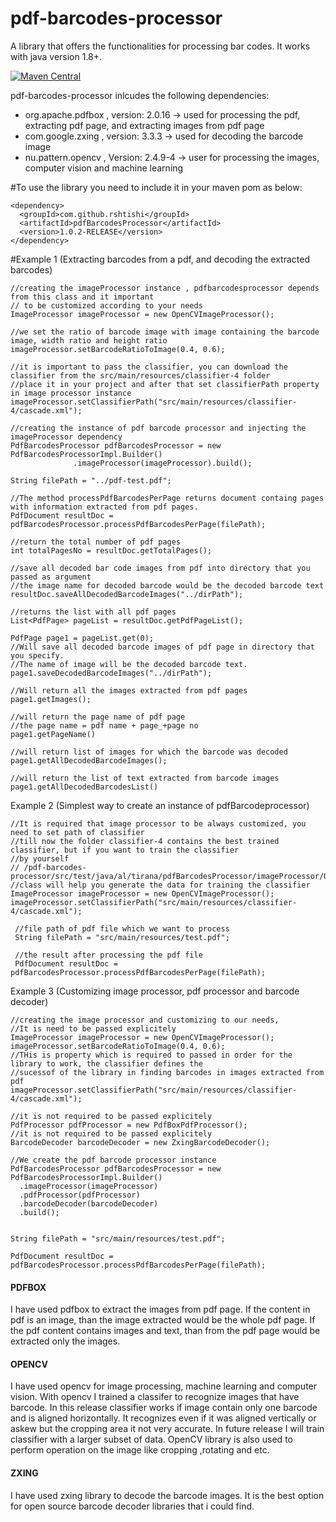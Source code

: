 # pdf-barcodes-processor
A library that offers the functionalities for processing bar codes. It works with java version 1.8+.

[![Maven Central](https://maven-badges.herokuapp.com/maven-central/com.github.rshtishi/pdfBarcodesProcessor/badge.svg)](https://maven-badges.herokuapp.com/maven-central/com.github.rshtishi/pdfBarcodesProcessor)


pdf-barcodes-processor inlcudes the following dependencies:

  * org.apache.pdfbox , version: 2.0.16 ->  used for processing the pdf, extracting pdf page, and extracting images from pdf page
  * com.google.zxing ,  version: 3.3.3  -> used for decoding the barcode image                                                         
  * nu.pattern.opencv , Version: 2.4.9-4 -> user for processing the images,  computer vision and machine learning
  
 #To use the library you need to include it in your maven pom as below:
 
```
<dependency>
  <groupId>com.github.rshtishi</groupId>
  <artifactId>pdfBarcodesProcessor</artifactId>
  <version>1.0.2-RELEASE</version>
</dependency>

  ```
  
  #Example 1 (Extracting barcodes from a pdf, and decoding the extracted barcodes)
  
  ```
  //creating the imageProcessor instance , pdfbarcodesprocessor depends from this class and it important 
  // to be customized according to your needs
  ImageProcessor imageProcessor = new OpenCVImageProcessor();
  
  //we set the ratio of barcode image with image containing the barcode image, width ratio and height ratio
  imageProcessor.setBarcodeRatioToImage(0.4, 0.6);
  
  //it is important to pass the classifier, you can download the classifier from the src/main/resources/classifier-4 folder 
  //place it in your project and after that set classifierPath property in image processor instance
  imageProcessor.setClassifierPath("src/main/resources/classifier-4/cascade.xml");
  
  //creating the instance of pdf barcode processor and injecting the imageProcessor dependency     
  PdfBarcodesProcessor pdfBarcodesProcessor = new PdfBarcodesProcessorImpl.Builder()
				.imageProcessor(imageProcessor).build();
    
  String filePath = "../pdf-test.pdf";
  
  //The method processPdfBarcodesPerPage returns document containg pages with information extracted from pdf pages.
  PdfDocument resultDoc = pdfBarcodesProcessor.processPdfBarcodesPerPage(filePath); 
  
  //return the total number of pdf pages
  int totalPagesNo = resultDoc.getTotalPages();
  
  //save all decoded bar code images from pdf into directory that you passed as argument
  //the image name for decoded barcode would be the decoded barcode text
  resultDoc.saveAllDecodedBarcodeImages("../dirPath");
  
  //returns the list with all pdf pages
  List<PdfPage> pageList = resultDoc.getPdfPageList();
  
  PdfPage page1 = pageList.get(0);
  //Will save all decoded barcode images of pdf page in directory that you specify.
  //The name of image will be the decoded barcode text.
  page1.saveDecodedBarcodeImages("../dirPath");
  
  //Will return all the images extracted from pdf pages
  page1.getImages();
  
  //will return the page name of pdf page
  //the page name = pdf name + page_+page no
  page1.getPageName()
  
  //will return list of images for which the barcode was decoded
  page1.getAllDecodedBarcodeImages();
  
  //will return the list of text extracted from barcode images
  page1.getAllDecodedBarcodesList()
  
  ```
  
  Example 2 (Simplest way to create an instance of pdfBarcodeprocessor)
  
  ```
  //It is required that image processor to be always customized, you need to set path of classifier
  //till now the folder classifier-4 contains the best trained classifier, but if you want to train the classifier
  //by yourself 
  // /pdf-barcodes-processor/src/test/java/al/tirana/pdfBarcodesProcessor/imageProcessor/OpenCVTrainingClassifierTest.java       
  //class will help you generate the data for training the classifier
  ImageProcessor imageProcessor = new OpenCVImageProcessor();
  imageProcessor.setClassifierPath("src/main/resources/classifier-4/cascade.xml");
   
   //file path of pdf file which we want to process
   String filePath = "src/main/resources/test.pdf";
   
   //the result after processing the pdf file
   PdfDocument resultDoc = pdfBarcodesProcessor.processPdfBarcodesPerPage(filePath);
  
  ```
  
  Example 3 (Customizing image processor, pdf processor and barcode decoder)
  
  ```
  //creating the image processor and customizing to our needs, 
  //It is need to be passed explicitely
  ImageProcessor imageProcessor = new OpenCVImageProcessor();
  imageProcessor.setBarcodeRatioToImage(0.4, 0.6);
  //THis is property which is required to passed in order for the library to work, the classifier defines the 
  //sucessof of the library in finding barcodes in images extracted from pdf
  imageProcessor.setClassifierPath("src/main/resources/classifier-4/cascade.xml");
  
  //it is not required to be passed explicitely
  PdfProcessor pdfProcessor = new PdfBoxPdfProcessor();
  //it is not required to be passed explicitely
  BarcodeDecoder barcodeDecoder = new ZxingBarcodeDecoder();
  
  //We create the pdf barcode processor instance
  PdfBarcodesProcessor pdfBarcodesProcessor = new PdfBarcodesProcessorImpl.Builder()
    .imageProcessor(imageProcessor)
    .pdfProcessor(pdfProcessor)
    .barcodeDecoder(barcodeDecoder)
    .build();
    
    
String filePath = "src/main/resources/test.pdf";

PdfDocument resultDoc = pdfBarcodesProcessor.processPdfBarcodesPerPage(filePath);
  
  ```
  
  #### PDFBOX
  I have used pdfbox to extract the images from pdf page. If the content in pdf is an image,
  than the image extracted would be the whole pdf page. If the pdf content contains images and text, than from the pdf page would be extracted only the images.
  
  #### OPENCV
  I have used opencv for image processing, machine learning and computer vision. With opencv I trained a classifer to recognize 
  images that have barcode. In this release classifier works if image contain only one barcode  and is aligned horizontally. It 
  recognizes even if it was aligned vertically or askew but the cropping area it not very accurate. In future release I will 
  train classifier with a larger subset of data. OpenCV library is also used to perform operation on the image like cropping ,rotating and etc. 
  
  #### ZXING
  I have used zxing library to decode the barcode images. It is the best option for open source barcode decoder libraries that i could find.
  
  
  
